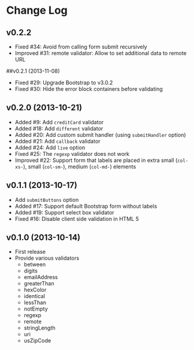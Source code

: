 # Change Log

## v0.2.2

* Fixed #34: Avoid from calling form submit recursively
* Improved #31: remote validator: Allow to set additional data to remote URL

##v0.2.1 (2013-11-08)

* Fixed #29: Upgrade Bootstrap to v3.0.2
* Fixed #30: Hide the error block containers before validating

## v0.2.0 (2013-10-21)

* Added #9: Add ```creditCard``` validator
* Added #18: Add ```different``` validator
* Added #20: Add custom submit handler (using ```submitHandler``` option)
* Added #21: Add ```callback``` validator
* Added #24: Add ```live``` option
* Fixed #25: The ```regexp``` validator does not work
* Improved #22: Support form that labels are placed in extra small (```col-xs-```), small (```col-sm-```), medium (```col-md-```) elements

## v0.1.1 (2013-10-17)

* Add ```submitButtons``` option
* Added #17: Support default Bootstrap form without labels
* Added #19: Support select box validator
* Fixed #16: Disable client side validation in HTML 5

## v0.1.0 (2013-10-14)

* First release
* Provide various validators
    - between
    - digits
    - emailAddress
    - greaterThan
    - hexColor
    - identical
    - lessThan
    - notEmpty
    - regexp
    - remote
    - stringLength
    - uri
    - usZipCode